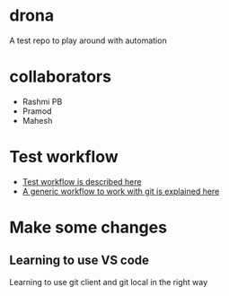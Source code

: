 # drona
A test repo to play around with automation

# collaborators
- Rashmi PB
- Pramod
- Mahesh 

# Test workflow
- [Test workflow is described here](./test-workflow.drawio)
- [A generic workflow to work with git is explained here](./git-workflow.drawio)

# Make some changes
## Learning to use VS code 
  Learning to use git client and git local in the right way

